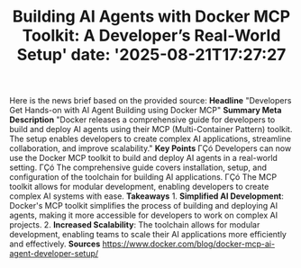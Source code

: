 ﻿---
title: "Building AI Agents with Docker MCP Toolkit: A Developer’s Real-World Setup'
date: '2025-08-21T17:27:27"
category: "Markets"
summary: ""
slug: "building ai agents with docker mcp toolkit a developers real"
source_urls:
  - "https://www.docker.com/blog/docker-mcp-ai-agent-developer-setup/"
seo:
  title: "Building AI Agents with Docker MCP Toolkit: A Developer’s Real-World Setup | Hash n Hedge'
  description: '"
  keywords: ["news", "markets", "brief"]
---
Here is the news brief based on the provided source:  **Headline** "Developers Get Hands-on with AI Agent Building using Docker MCP"  **Summary Meta Description** "Docker releases a comprehensive guide for developers to build and deploy AI agents using their MCP (Multi-Container Pattern) toolkit. The setup enables developers to create complex AI applications, streamline collaboration, and improve scalability."  **Key Points**  ΓÇó Developers can now use the Docker MCP toolkit to build and deploy AI agents in a real-world setting. ΓÇó The comprehensive guide covers installation, setup, and configuration of the toolchain for building AI applications. ΓÇó The MCP toolkit allows for modular development, enabling developers to create complex AI systems with ease.  **Takeaways**  1. **Simplified AI Development**: Docker's MCP toolkit simplifies the process of building and deploying AI agents, making it more accessible for developers to work on complex AI projects. 2. **Increased Scalability**: The toolchain allows for modular development, enabling teams to scale their AI applications more efficiently and effectively.  **Sources** https://www.docker.com/blog/docker-mcp-ai-agent-developer-setup/ 

